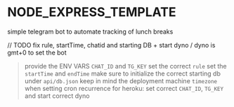 # NODE_EXPRESS_TEMPLATE

simple telegram bot to automate tracking of lunch breaks

// TODO fix rule, startTime, chatid and starting DB + start dyno / dyno is gmt+0
to set the bot

> provide the ENV VARS `CHAT_ID` and `TG_KEY`
> set the correct `rule`
> set the `startTime` and `endTime`
> make sure to initialize the correct starting db under `api/db.json`
> keep in mind the deployment machine `timezone` when setting cron recurrence
> for heroku: set correct `CHAT_ID`, `TG_KEY` and start correct dyno
